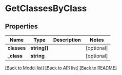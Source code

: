 # GetClassesByClass

## Properties
Name | Type | Description | Notes
------------ | ------------- | ------------- | -------------
**classes** | **string[]** |  | [optional] 
**_class** | **string** |  | [optional] 

[[Back to Model list]](../README.md#documentation-for-models) [[Back to API list]](../README.md#documentation-for-api-endpoints) [[Back to README]](../README.md)


